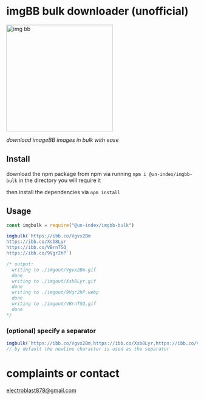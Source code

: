 # imgBB bulk downloader (unofficial)
<img src = "https://user-images.githubusercontent.com/68165727/131923011-65df82b2-6520-4228-81dc-6079d4fb6cde.jpg" alt = "img bb" width=280 >

_download imageBB images in bulk with ease_


## Install

download the npm package from npm via running 
`npm i @un-index/imgbb-bulk` 
in the directory you will require it

then install the dependencies via 
`npm install` 

## Usage
```js
const imgbulk = require("@un-index/imgbb-bulk")

imgbulk(`https://ibb.co/Vgvx2Bm
https://ibb.co/Xsb8Lyr
https://ibb.co/VBrnTSQ
https://ibb.co/9Vgr2hP`)

/* output: 
  writing to ./imgout/Vgvx2Bm.gif
  done
  writing to ./imgout/Xsb8Lyr.gif
  done
  writing to ./imgout/9Vgr2hP.webp
  done
  writing to ./imgout/VBrnTSQ.gif
  done
*/
```
### (optional) specify a separator

```js
imgbulk(`https://ibb.co/Vgvx2Bm,https://ibb.co/Xsb8Lyr,https://ibb.co/VBrnTSQ,https://ibb.co/9Vgr2hP`, ",")
// by default the newline character is used as the separator
```

# complaints or contact
electroblast878@gmail.com
